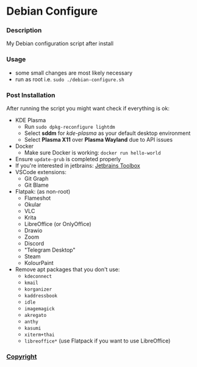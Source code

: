 # Debian Configure

### Description
My Debian configuration script after install

### Usage
- some small changes are most likely necessary
- run as root i.e. `sudo ./debian-configure.sh`

### Post Installation
After running the script you might want check if everything is ok:
- KDE Plasma
    - Run `sudo dpkg-reconfigure lightdm`
    - Select **sddm** for *kde-plasma* as your default desktop environment
    - Select **Plasma X11** over **Plasma Wayland** due to API issues
- Docker
    - Make sure Docker is working: `docker run hello-world`
- Ensure `update-grub` is completed properly
- If you're interested in jetbrains: [Jetbrains Toolbox](https://www.jetbrains.com/toolbox-app/)
- VSCode extensions:
    - Git Graph
    - Git Blame
- Flatpak: (as non-root)
    - Flameshot
    - Okular
    - VLC
    - Krita
    - LibreOffice (or OnlyOffice)
    - Drawio
    - Zoom
    - Discord
    - "Telegram Desktop"
    - Steam
    - KolourPaint
- Remove apt packages that you don't use:
    - `kdeconnect`
    - `kmail`
    - `korganizer`
    - `kaddressbook`
    - `idle`
    - `imagemagick`
    - `akregato`
    - `anthy`
    - `kasumi`
    - `xiterm+thai`
    - `libreoffice*` (use Flatpack if you want to use LibreOffice)

### [Copyright](LICENSE)
